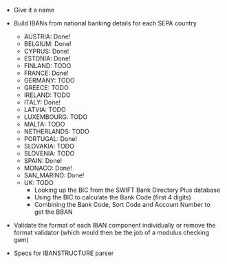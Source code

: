 - Give it a name

- Build IBANs from national banking details for each SEPA country
  - AUSTRIA: Done!
  - BELGIUM: Done!
  - CYPRUS: Done!
  - ESTONIA: Done!
  - FINLAND: TODO
  - FRANCE: Done!
  - GERMANY: TODO
  - GREECE: TODO
  - IRELAND: TODO
  - ITALY: Done!
  - LATVIA: TODO
  - LUXEMBOURG: TODO
  - MALTA: TODO
  - NETHERLANDS: TODO
  - PORTUGAL: Done!
  - SLOVAKIA: TODO
  - SLOVENIA: TODO
  - SPAIN: Done!
  - MONACO: Done!
  - SAN_MARINO: Done!
  - UK: TODO
    - Looking up the BIC from the SWIFT Bank Directory Plus database
    - Using the BIC to calculate the Bank Code (first 4 digits)
    - Combining the Bank Code, Sort Code and Account Number to get the BBAN

- Validate the format of each IBAN component individually or remove the format
  validator (which would then be the job of a modulus checking gem)

- Specs for IBANSTRUCTURE parser
